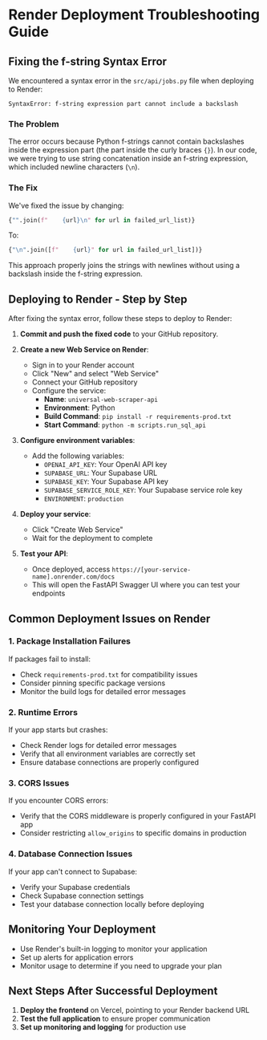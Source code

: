 # Render Deployment Troubleshooting Guide

## Fixing the f-string Syntax Error

We encountered a syntax error in the `src/api/jobs.py` file when deploying to Render:

```
SyntaxError: f-string expression part cannot include a backslash
```

### The Problem

The error occurs because Python f-strings cannot contain backslashes inside the expression part (the part inside the curly braces `{}`). In our code, we were trying to use string concatenation inside an f-string expression, which included newline characters (`\n`).

### The Fix

We've fixed the issue by changing:

```python
{"".join(f"    {url}\n" for url in failed_url_list)}
```

To:

```python
{"\n".join([f"    {url}" for url in failed_url_list])}
```

This approach properly joins the strings with newlines without using a backslash inside the f-string expression.

## Deploying to Render - Step by Step

After fixing the syntax error, follow these steps to deploy to Render:

1. **Commit and push the fixed code** to your GitHub repository.

2. **Create a new Web Service on Render**:
   - Sign in to your Render account
   - Click "New" and select "Web Service"
   - Connect your GitHub repository
   - Configure the service:
     - **Name**: `universal-web-scraper-api`
     - **Environment**: Python
     - **Build Command**: `pip install -r requirements-prod.txt`
     - **Start Command**: `python -m scripts.run_sql_api`

3. **Configure environment variables**:
   - Add the following variables:
     - `OPENAI_API_KEY`: Your OpenAI API key
     - `SUPABASE_URL`: Your Supabase URL
     - `SUPABASE_KEY`: Your Supabase API key
     - `SUPABASE_SERVICE_ROLE_KEY`: Your Supabase service role key
     - `ENVIRONMENT`: `production`

4. **Deploy your service**:
   - Click "Create Web Service"
   - Wait for the deployment to complete

5. **Test your API**:
   - Once deployed, access `https://[your-service-name].onrender.com/docs`
   - This will open the FastAPI Swagger UI where you can test your endpoints

## Common Deployment Issues on Render

### 1. Package Installation Failures

If packages fail to install:
- Check `requirements-prod.txt` for compatibility issues
- Consider pinning specific package versions
- Monitor the build logs for detailed error messages

### 2. Runtime Errors

If your app starts but crashes:
- Check Render logs for detailed error messages
- Verify that all environment variables are correctly set
- Ensure database connections are properly configured

### 3. CORS Issues

If you encounter CORS errors:
- Verify that the CORS middleware is properly configured in your FastAPI app
- Consider restricting `allow_origins` to specific domains in production

### 4. Database Connection Issues

If your app can't connect to Supabase:
- Verify your Supabase credentials
- Check Supabase connection settings
- Test your database connection locally before deploying

## Monitoring Your Deployment

- Use Render's built-in logging to monitor your application
- Set up alerts for application errors
- Monitor usage to determine if you need to upgrade your plan

## Next Steps After Successful Deployment

1. **Deploy the frontend** on Vercel, pointing to your Render backend URL
2. **Test the full application** to ensure proper communication
3. **Set up monitoring and logging** for production use 